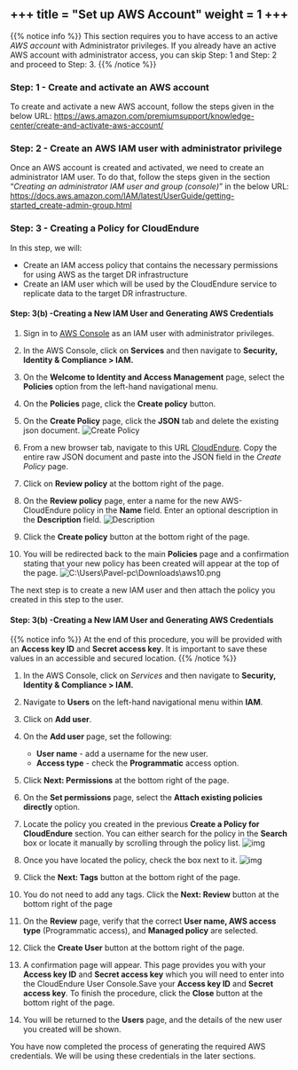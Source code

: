 +++
title = "Set up AWS Account"
weight = 1
+++
----------------

{{% notice info %}}
This section requires you to have access to an active *AWS account* with Administrator privileges. If you already have an active AWS account with administrator access, you can skip Step: 1 and Step: 2 and proceed to Step: 3. 
{{% /notice %}}

### Step: 1 - Create and activate an AWS account

To create and activate a new AWS account, follow the steps given in the below URL:
https://aws.amazon.com/premiumsupport/knowledge-center/create-and-activate-aws-account/

### Step: 2 - Create an AWS IAM user with administrator privilege 
Once an AWS account is created and activated, we need to create an administrator IAM user. To do that, follow the steps given in the section “*Creating an administrator IAM user and group (console)*” in the below URL:
https://docs.aws.amazon.com/IAM/latest/UserGuide/getting-started_create-admin-group.html 

### Step: 3 - Creating a Policy for CloudEndure

In this step, we will:

* Create an IAM access policy that contains the necessary permissions for using AWS as the target DR infrastructure
* Create an IAM user which will be used by the CloudEndure service to replicate data to the target DR infrastructure.

#### Step: 3(b) -Creating a New IAM User and Generating AWS Credentials 


1. Sign in to [AWS Console](https://signin.aws.amazon.com/) as an IAM user with administrator privileges.

2. In the AWS Console, click on **Services** and then navigate to **Security, Identity & Compliance > IAM.**
 
3. On the **Welcome to Identity and Access Management** page, select the **Policies** option from the left-hand navigational menu.
  
4. On the **Policies** page, click the **Create policy** button.
  
5. On the **Create Policy** page, click the **JSON** tab and delete the existing json document.
   ![Create Policy](https://docs.cloudendure.com/Content/Resources/Images/CloudEndure%20-%20User%20Guide%20-Ch4%20Standalone%20-%20Draft1/Generating%20the%20Required%20AWS_4.png?classes=shadow,border)

6. From a new browser tab, navigate to this URL [CloudEndure](https://docs.cloudendure.com/Content/IAMPolicy.json). Copy the entire raw JSON document and paste into the JSON field in the *Create Policy* page.

7. Click on **Review policy** at the bottom right of the page.
  
8. On the **Review policy** page, enter a name for the new AWS-CloudEndure policy in the **Name** field. Enter an optional description in the **Description** field.
   ![Description](https://docs.cloudendure.com/Content/Resources/Images/Generating%20the%20Required%20AWS_8.png?classes=shadow,border)

9. Click the **Create policy** button at the bottom right of the page.

10. You will be redirected back to the main **Policies** page and a confirmation stating that your new policy has been created will appear at the top of the page.
    ![C:\Users\Pavel-pc\Downloads\aws10.png](https://docs.cloudendure.com/Content/Resources/Images/CloudEndure%20-%20User%20Guide%20-Ch4%20Standalone%20-%20Draft1/Generating%20the%20Required%20AWS_10.png?classes=shadow,border)

The next step is to create a new IAM user and then attach the policy you created in this step to the user.
#### Step: 3(b) -Creating a New IAM User and Generating AWS Credentials

{{% notice info %}}
At the end of this procedure, you will be provided with an **Access key ID** and **Secret access key**. It is important to save these values in an accessible and secured location.
{{% /notice %}}


1. In the AWS Console, click on *Services* and then navigate to **Security, Identity & Compliance > IAM.**
2. Navigate to **Users** on the left-hand navigational menu within **IAM**.
3. Click on **Add user**.
4. On the **Add user** page, set the following:

    - **User name** - add a username for the new user.
    - **Access type** - check the **Programmatic** access option.
    
5. Click **Next: Permissions** at the bottom right of the page.

6. On the **Set permissions** page, select the **Attach existing policies directly** option.

7. Locate the policy you created in the previous **Create a Policy for CloudEndure** section. You can either search for the policy in the **Search** box or locate it manually by scrolling through the policy list.
   ![img](https://docs.cloudendure.com/Content/Resources/Images/a3.png?classes=shadow,border)

8. Once you have located the policy, check the box next to it.
   ![img](https://docs.cloudendure.com/Content/Resources/Images/Generating%20the%20Required%20AWS_17%20(1).png?classes=shadow,border)

9. Click the **Next: Tags** button at the bottom right of the page.

10. You do not need to add any tags. Click the **Next: Review** button at the bottom right of the page

11. On the **Review** page, verify that the correct **User name, AWS access type** (Programmatic access), and **Managed policy** are selected.

12. Click the **Create User** button at the bottom right of the page.

13. A confirmation page will appear. This page provides you with your **Access key ID** and **Secret access key** which you will need to enter into the CloudEndure User Console.Save your **Access key ID** and **Secret access key**. To finish the procedure, click the **Close** button at the bottom right of the page.
    
14. You will be returned to the **Users** page, and the details of the new user you created will be shown.
  
You have now completed the process of generating the required AWS credentials. We will be using these credentials in the later sections. 
